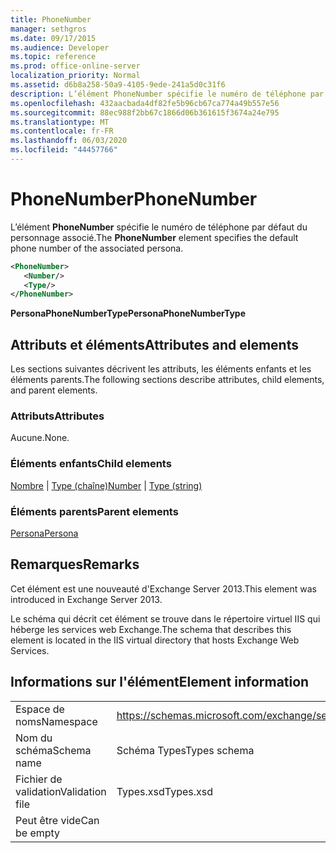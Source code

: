 ```yaml
---
title: PhoneNumber
manager: sethgros
ms.date: 09/17/2015
ms.audience: Developer
ms.topic: reference
ms.prod: office-online-server
localization_priority: Normal
ms.assetid: d6b8a258-50a9-4105-9ede-241a5d0c31f6
description: L’élément PhoneNumber spécifie le numéro de téléphone par défaut du personnage associé.
ms.openlocfilehash: 432aacbada4df82fe5b96cb67ca774a49b557e56
ms.sourcegitcommit: 88ec988f2bb67c1866d06b361615f3674a24e795
ms.translationtype: MT
ms.contentlocale: fr-FR
ms.lasthandoff: 06/03/2020
ms.locfileid: "44457766"
---
```

# <a name="phonenumber"></a><span data-ttu-id="61bff-103">PhoneNumber</span><span class="sxs-lookup"><span data-stu-id="61bff-103">PhoneNumber</span></span>

<span data-ttu-id="61bff-104">L’élément **PhoneNumber** spécifie le numéro de téléphone par défaut du personnage associé.</span><span class="sxs-lookup"><span data-stu-id="61bff-104">The **PhoneNumber** element specifies the default phone number of the associated persona.</span></span> 
  
```XML
<PhoneNumber>
   <Number/>
   <Type/>
</PhoneNumber>
```

 <span data-ttu-id="61bff-105">**PersonaPhoneNumberType**</span><span class="sxs-lookup"><span data-stu-id="61bff-105">**PersonaPhoneNumberType**</span></span>
## <a name="attributes-and-elements"></a><span data-ttu-id="61bff-106">Attributs et éléments</span><span class="sxs-lookup"><span data-stu-id="61bff-106">Attributes and elements</span></span>

<span data-ttu-id="61bff-107">Les sections suivantes décrivent les attributs, les éléments enfants et les éléments parents.</span><span class="sxs-lookup"><span data-stu-id="61bff-107">The following sections describe attributes, child elements, and parent elements.</span></span>
  
### <a name="attributes"></a><span data-ttu-id="61bff-108">Attributs</span><span class="sxs-lookup"><span data-stu-id="61bff-108">Attributes</span></span>

<span data-ttu-id="61bff-109">Aucune.</span><span class="sxs-lookup"><span data-stu-id="61bff-109">None.</span></span>
  
### <a name="child-elements"></a><span data-ttu-id="61bff-110">Éléments enfants</span><span class="sxs-lookup"><span data-stu-id="61bff-110">Child elements</span></span>

<span data-ttu-id="61bff-111">[Nombre](number.md)  |  [Type (chaîne)](type-string.md)</span><span class="sxs-lookup"><span data-stu-id="61bff-111">[Number](number.md) | [Type (string)](type-string.md)</span></span>
  
### <a name="parent-elements"></a><span data-ttu-id="61bff-112">Éléments parents</span><span class="sxs-lookup"><span data-stu-id="61bff-112">Parent elements</span></span>

[<span data-ttu-id="61bff-113">Persona</span><span class="sxs-lookup"><span data-stu-id="61bff-113">Persona</span></span>](persona.md)
  
## <a name="remarks"></a><span data-ttu-id="61bff-114">Remarques</span><span class="sxs-lookup"><span data-stu-id="61bff-114">Remarks</span></span>

<span data-ttu-id="61bff-115">Cet élément est une nouveauté d'Exchange Server 2013.</span><span class="sxs-lookup"><span data-stu-id="61bff-115">This element was introduced in Exchange Server 2013.</span></span>
  
<span data-ttu-id="61bff-116">Le schéma qui décrit cet élément se trouve dans le répertoire virtuel IIS qui héberge les services web Exchange.</span><span class="sxs-lookup"><span data-stu-id="61bff-116">The schema that describes this element is located in the IIS virtual directory that hosts Exchange Web Services.</span></span>
  
## <a name="element-information"></a><span data-ttu-id="61bff-117">Informations sur l'élément</span><span class="sxs-lookup"><span data-stu-id="61bff-117">Element information</span></span>

|||
|:-----|:-----|
|<span data-ttu-id="61bff-118">Espace de noms</span><span class="sxs-lookup"><span data-stu-id="61bff-118">Namespace</span></span>  <br/> |https://schemas.microsoft.com/exchange/services/2006/types  <br/> |
|<span data-ttu-id="61bff-119">Nom du schéma</span><span class="sxs-lookup"><span data-stu-id="61bff-119">Schema name</span></span>  <br/> |<span data-ttu-id="61bff-120">Schéma Types</span><span class="sxs-lookup"><span data-stu-id="61bff-120">Types schema</span></span>  <br/> |
|<span data-ttu-id="61bff-121">Fichier de validation</span><span class="sxs-lookup"><span data-stu-id="61bff-121">Validation file</span></span>  <br/> |<span data-ttu-id="61bff-122">Types.xsd</span><span class="sxs-lookup"><span data-stu-id="61bff-122">Types.xsd</span></span>  <br/> |
|<span data-ttu-id="61bff-123">Peut être vide</span><span class="sxs-lookup"><span data-stu-id="61bff-123">Can be empty</span></span>  <br/> ||
   

